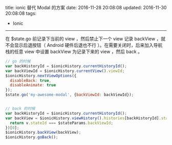 title: ionic 替代 Modal 的方案
date: 2016-11-28 20:08:08
updated: 2016-11-30 20:08:08
tags:
- Ionic
---

在 $state.go 前记录下当前的 view ，然后禁止下一个 view 记录 backView ，就不会显示后退按钮（ Android 硬件后退也不行 ）。在需要关闭时，后来加入导航栈的任意 view 中设置 backView 为记录下来的 view ，然后 back 。

<!--more-->

```javascript
// go 的时候
var backHistoryId = $ionicHistory.currentHistoryId();
var backViewId = $ionicHistory.currentView().viewId;
$ionicHistory.nextViewOptions({
  disableBack: true,
  disableAnimate: true
});
$state.go('my-awesome-modal', {backViewId: backViewId});


// back 的时候
var backHistoryId = $ionicHistory.currentHistoryId();
var backView = $ionicHistory.viewHistory().histories[backHistoryId].stack.filter(function (v) {
  return v.stateId === $stateParams.backViewId;
})[0];
$ionicHistory.backView(backView);
$ionicHistory.goBack();
```
